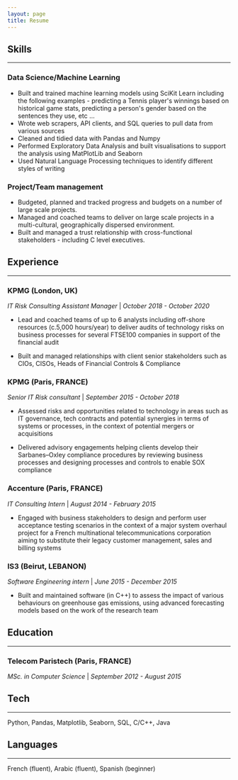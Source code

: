 ```yaml
---
layout: page
title: Resume
---
```

## Skills
---
### Data Science/Machine Learning

- Built and trained machine learning models using SciKit Learn including the following examples - predicting a Tennis player's winnings based on historical game stats, predicting a person's gender based on the sentences they use, etc ...
- Wrote web scrapers, API clients, and SQL queries to pull data from various sources 
- Cleaned and tidied data with Pandas and Numpy
- Performed Exploratory Data Analysis and built visualisations to support the analysis using MatPlotLib and Seaborn
- Used Natural Language Processing techniques to identify different styles of writing

### Project/Team management

- Budgeted, planned and tracked progress and budgets on a number of large scale projects.
- Managed and coached teams to deliver on large scale projects in a multi-cultural, geographically dispersed environment.
- Built and managed a trust relationship with cross-functional stakeholders - including C level executives.

## Experience
---
### KPMG (London, UK)
*IT Risk Consulting Assistant Manager* | *October 2018 - October 2020*

- Lead and coached teams of up to 6 analysts including off-shore resources (c.5,000 hours/year) to deliver audits of technology risks on business processes for several FTSE100 companies in support of the financial audit

- Built and managed relationships with client senior stakeholders such as CIOs, CISOs, Heads of Financial Controls & Compliance

### KPMG (Paris, FRANCE)
*Senior IT Risk consultant* | *September 2015 - October 2018*

- Assessed risks and opportunities related to technology in areas such as IT governance, tech contracts and potential synergies in terms of systems or processes, in the context of potential mergers or acquisitions

- Delivered advisory engagements helping clients develop their Sarbanes–Oxley compliance procedures by reviewing business processes and designing processes and controls to enable SOX compliance

### Accenture (Paris, FRANCE)
*IT Consulting Intern* | *August 2014 - February 2015*

- Engaged with business stakeholders to design and perform user acceptance testing scenarios in the context of a major system overhaul project for a French multinational telecommunications corporation aiming to substitute their legacy customer management, sales and billing systems


### IS3 (Beirut, LEBANON)
*Software Engineering intern* | *June 2015 - December 2015*

- Built and maintained software (in C++) to assess the impact of various behaviours on greenhouse gas emissions, using advanced forecasting models based on the work of the research team

## Education
---
### Telecom Paristech (Paris, FRANCE)
*MSc. in Computer Science* | *September 2012 - August 2015*

## Tech
---
Python, Pandas, Matplotlib, Seaborn, SQL, C/C++, Java

## Languages
---
French (fluent), Arabic (fluent), Spanish (beginner)

